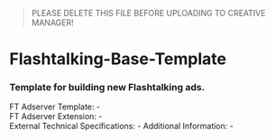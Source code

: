 > PLEASE DELETE THIS FILE BEFORE UPLOADING TO CREATIVE MANAGER!
# Flashtalking-Base-Template
### Template for building new Flashtalking ads.  
FT Adserver Template: -  
FT Adserver Extension: -  
External Technical Specifications: -
Additional Information: -  
